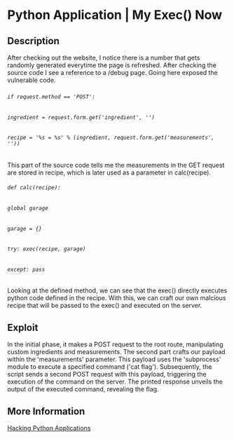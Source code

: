 # Python Application | My Exec() Now

## Description

After checking out the website, I notice there is a number that gets randomly generated everytime the page is refreshed. After checking the source code I see a reference to a /debug page. Going here exposed the vulnerable code. 
###
###### `if request.method == 'POST':`
######         `ingredient = request.form.get('ingredient', '')`
######         `recipe = '%s = %s' % (ingredient, request.form.get('measurements', ''))`
###
This part of the source code tells me the measurements in the GET request are stored in recipe, which is later used as a parameter in calc(recipe).  
###### `def calc(recipe):`
######        `global garage`
######        `garage = {}`
######        `try: exec(recipe, garage)`
######        `except: pass`

Looking at the defined method, we can see that the exec() directly executes python code defined in the recipe.
With this, we can craft our own malcious recipe that will be passed to the exec() and executed on the server. 

## Exploit

In the initial phase, it makes a POST request to the root route, manipulating custom ingredients and measurements. The second part crafts our payload within the 'measurements' parameter. This payload uses the 'subprocess' module to execute a specified command ('cat flag'). Subsequently, the script sends a second POST request with this payload, triggering the execution of the command on the server. The printed response unveils the output of the executed command, revealing the flag.

## More Information

[Hacking Python Applications](https://medium.com/swlh/hacking-python-applications-5d4cd541b3f1)

